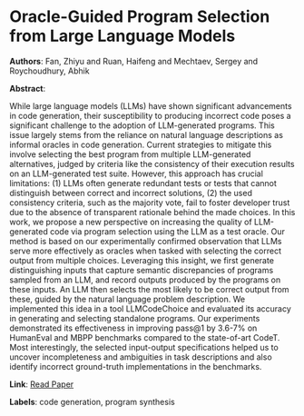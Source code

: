 # Oracle-Guided Program Selection from Large Language Models

**Authors**: Fan, Zhiyu and Ruan, Haifeng and Mechtaev, Sergey and Roychoudhury, Abhik

**Abstract**:

While large language models (LLMs) have shown significant advancements in code generation, their susceptibility to producing incorrect code poses a significant challenge to the adoption of LLM-generated programs. This issue largely stems from the reliance on natural language descriptions as informal oracles in code generation. Current strategies to mitigate this involve selecting the best program from multiple LLM-generated alternatives, judged by criteria like the consistency of their execution results on an LLM-generated test suite. However, this approach has crucial limitations: (1) LLMs often generate redundant tests or tests that cannot distinguish between correct and incorrect solutions, (2) the used consistency criteria, such as the majority vote, fail to foster developer trust due to the absence of transparent rationale behind the made choices. In this work, we propose a new perspective on increasing the quality of LLM-generated code via program selection using the LLM as a test oracle. Our method is based on our experimentally confirmed observation that LLMs serve more effectively as oracles when tasked with selecting the correct output from multiple choices. Leveraging this insight, we first generate distinguishing inputs that capture semantic discrepancies of programs sampled from an LLM, and record outputs produced by the programs on these inputs. An LLM then selects the most likely to be correct output from these, guided by the natural language problem description. We implemented this idea in a tool LLMCodeChoice and evaluated its accuracy in generating and selecting standalone programs. Our experiments demonstrated its effectiveness in improving pass@1 by 3.6-7\% on HumanEval and MBPP benchmarks compared to the state-of-art CodeT. Most interestingly, the selected input-output specifications helped us to uncover incompleteness and ambiguities in task descriptions and also identify incorrect ground-truth implementations in the benchmarks.

**Link**: [Read Paper](https://doi.org/10.1145/3650212.3680308)

**Labels**: code generation, program synthesis
